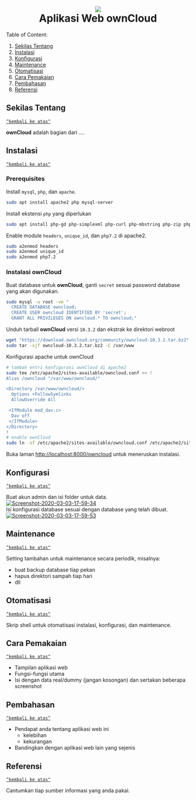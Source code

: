 <h1 id="top" align="center"><img src="https://upload.wikimedia.org/wikipedia/commons/f/f6/OwnCloud_logo_and_wordmark.svg"><br />Aplikasi Web ownCloud</h1>

Table of Content:

1. [Sekilas Tentang](#sekilas-tentang)
2. [Instalasi](#instalasi)
3. [Konfigurasi](#konfigurasi)
4. [Maintenance](#maintenance)
5. [Otomatisasi](#otomatisasi)
6. [Cara Pemakaian](#cara-pemakaian)
7. [Pembahasan](#pembahasan)
8. [Referensi](#referensi)

## Sekilas Tentang
[`^kembali ke atas^`](#top)

__ownCloud__ adalah bagian dari ....


## Instalasi
[`^kembali ke atas^`](#top)
### Prerequisites
Install `mysql`, `php`, dan `apache`.
```sh
sudo apt install apache2 php mysql-server
```
Install ekstensi `php` yang diperlukan
```sh
sudo apt install php-gd php-simplexml php-curl php-mbstring php-zip php-dom php-xmlwriter php-intl php-mysql
```
Enable module `headers`, `unique_id`, dan `php7.2` di apache2.
```sh
sudo a2enmod headers
sudo a2enmod unique_id
sudo a2enmod php7.2
```
### Instalasi ownCloud
Buat database untuk __ownCloud__, ganti `secret` sesuai password database yang akan digunakan.
```sh
sudo mysql -u root -ve "
  CREATE DATABASE owncloud;
  CREATE USER owncloud IDENTIFIED BY 'secret';
  GRANT ALL PRIVILEGES ON owncloud.* TO owncloud;"
```
Unduh tarball __ownCloud__ versi `10.3.2` dan ekstrak ke direktori webroot
```sh
wget "https://download.owncloud.org/community/owncloud-10.3.2.tar.bz2"
sudo tar -xjf owncloud-10.3.2.tar.bz2 -C /var/www
```
Konfigurasi apache untuk ownCloud
```sh
# tambah entri konfigurasi ownCloud di apache2
sudo tee /etc/apache2/sites-available/owncloud.conf << !
Alias /owncloud "/var/www/owncloud/"

<Directory /var/www/owncloud/>
  Options +FollowSymlinks
  AllowOverride All

 <IfModule mod_dav.c>
  Dav off
 </IfModule>
</Directory>
!
# enable ownCloud
sudo ln -sf /etc/apache2/sites-available/owncloud.conf /etc/apache2/sites-enabled/owncloud.conf
```
Buka laman [http://localhost:8000/owncloud](http://localhost:8000/owncloud) untuk meneruskan instalasi.
## Konfigurasi
[`^kembali ke atas^`](#top)

Buat akun admin dan isi folder untuk data.
<a href="https://ibb.co/72dyncM"><img src="https://i.ibb.co/4PnN8yv/Screenshot-2020-03-03-17-59-34.png" alt="Screenshot-2020-03-03-17-59-34" border="0" /></a><br/>
Isi konfigurasi database sesuai dengan database yang telah dibuat.
<a href="https://ibb.co/jvSbZrv"><img src="https://i.ibb.co/qMv7FrM/Screenshot-2020-03-03-17-59-53.png" alt="Screenshot-2020-03-03-17-59-53" border="0"></a><br/>

##  Maintenance
[`^kembali ke atas^`](#top)

Setting tambahan untuk maintenance secara periodik, misalnya:
- buat backup database tiap pekan
- hapus direktori sampah tiap hari
- dll


## Otomatisasi
[`^kembali ke atas^`](#top)

Skrip shell untuk otomatisasi instalasi, konfigurasi, dan maintenance.


## Cara Pemakaian
[`^kembali ke atas^`](#top)

- Tampilan aplikasi web
- Fungsi-fungsi utama
- Isi dengan data real/dummy (jangan kosongan) dan sertakan beberapa screenshot


## Pembahasan
[`^kembali ke atas^`](#top)

- Pendapat anda tentang aplikasi web ini
    - kelebihan
    - kekurangan
- Bandingkan dengan aplikasi web lain yang sejenis


## Referensi
[`^kembali ke atas^`](#top)

Cantumkan tiap sumber informasi yang anda pakai.
